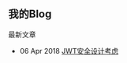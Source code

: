 
　　　　<h2>我的Blog</h2>

<p>最新文章</p>

<ul>



<li>06 Apr 2018 <a href="https://pengtaoman.github.io/ptblog/2018/04/06/index.html">JWT安全设计考虑</a></li>



</ul>
